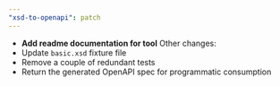 ```yaml
---
"xsd-to-openapi": patch
---
```


- **Add readme documentation for tool**
Other changes:
- Update `basic.xsd` fixture file
- Remove a couple of redundant tests
- Return the generated OpenAPI spec for programmatic consumption
